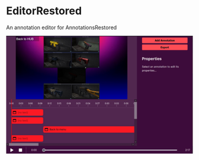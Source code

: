 # EditorRestored
An annotation editor for AnnotationsRestored

![Screenshot](https://github.com/isaackd/EditorRestored/blob/main/screenshot.jpg)
